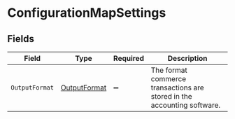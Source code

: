 # ConfigurationMapSettings


## Fields

| Field                                                                   | Type                                                                    | Required                                                                | Description                                                             |
| ----------------------------------------------------------------------- | ----------------------------------------------------------------------- | ----------------------------------------------------------------------- | ----------------------------------------------------------------------- |
| `OutputFormat`                                                          | [OutputFormat](../../Models/Components/OutputFormat.md)                 | :heavy_minus_sign:                                                      | The format commerce transactions are stored in the accounting software. |
